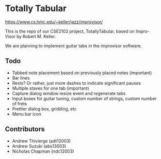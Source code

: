 # Totally Tabular

https://www.cs.hmc.edu/~keller/jazz/improvisor/

This is the repo of our CSE2102 project, TotallyTabular, based on Impro-Visor by Robert M. Keller.

We are planning to implement guitar tabs in the improvisor software.

## Todo

* Tabbed note placement based on previously placed notes (important)
* Bar lines
* Rests? Or rather, just more dashes to indicate significant pauses
* Multiple staves for one tab (important)
* Capture dialog window resize event and regenerate tabs
* Input boxes for guitar tuning, custom number of strings, custom number of frets
* Prettier dialog box, gridding, etc
* Menu bar icon

## Contributors

* Andrew Thivierge (adt12003)
* Andrew Suzuki (abs13003)
* Nicholas Chapman (ndc12003)
